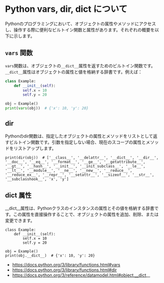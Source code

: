 # Python vars, dir, __dict__ について

Pythonのプログラミングにおいて、オブジェクトの属性やメソッドにアクセスし、操作する際に便利なビルトイン関数と属性があります。それぞれの概要を以下に示します。

## `vars` 関数

`vars`関数は、オブジェクトの`__dict__`属性を返すためのビルトイン関数です。`__dict__`属性はオブジェクトの属性と値を格納する辞書です。例えば：

```python
class Example:
    def __init__(self):
        self.x = 10
        self.y = 20

obj = Example()
print(vars(obj))  # {'x': 10, 'y': 20}
```

## dir

Pythonのdir関数は、指定したオブジェクトの属性とメソッドをリストとして返すビルトイン関数です。引数を指定しない場合、現在のスコープの属性とメソッドをリストアップします。
```
print(dir(obj))  # ['__class__', '__delattr__', '__dict__', '__dir__', '__doc__', '__eq__', '__format__', '__ge__', '__getattribute__', '__gt__', '__hash__', '__init__', '__init_subclass__', '__le__', '__lt__', '__module__', '__ne__', '__new__', '__reduce__', '__reduce_ex__', '__repr__', '__setattr__', '__sizeof__', '__str__', '__subclasshook__', 'x', 'y']
```
## dict 属性

__dict__属性は、Pythonクラスのインスタンスの属性とその値を格納する辞書です。この属性を直接操作することで、オブジェクトの属性を追加、削除、または変更できます。

```
class Example:
    def __init__(self):
        self.x = 10
        self.y = 20

obj = Example()
print(obj.__dict__)  # {'x': 10, 'y': 20}

```

- https://docs.python.org/3/library/functions.html#vars
- https://docs.python.org/3/library/functions.html#dir
- https://docs.python.org/3/reference/datamodel.html#object.__dict__
